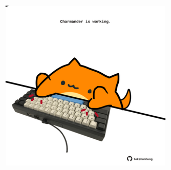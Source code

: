 <!-- built at 23/09/2023, 08:00:53 UTC -->
<p align="center">
  <img width="500" height="500" src="./ReadmeImage.svg">
</p>

